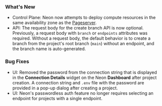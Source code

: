 ### What's New

- Control Plane: Neon now attempts to deploy compute resources in the same availability zone as the [Pageserver](../docs/reference/glossary#pageserver).
- API: The request body for the create branch API is now optional. Previously, a request body with `branch` or `endpoints` attributes was required. Without a request body, the default behavior is to create a branch from the project's root branch (`main`) without an endpoint, and the branch name is auto-generated.

### Bug Fixes

- UI: Removed the password from the connection string that is displayed in the **Connection Details** widget on the Neon **Dashboard** after project creation. A connection string and `.env` file with the password are provided in a pop-up dialog after creating a project.
- UI: Neon's passwordless auth feature no longer requires selecting an endpoint for projects with a single endpoint.
